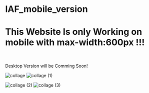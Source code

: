 # IAF_mobile_version

<h1>This Website Is only Working on mobile with max-width:600px !!!</h1><br>
<p>Desktop Version will be Comming Soon!</p>

![collage](https://user-images.githubusercontent.com/60534304/120674424-b3385100-c4b1-11eb-8619-c3e68941a22d.png)
![collage (1)](https://user-images.githubusercontent.com/60534304/120674251-8be18400-c4b1-11eb-8344-c1e687394e1f.png)

![collage (2)](https://user-images.githubusercontent.com/60534304/120674300-96038280-c4b1-11eb-8442-7a43be5176af.png)
![collage (3)](https://user-images.githubusercontent.com/60534304/120674327-9c91fa00-c4b1-11eb-9825-79c10ee53280.png)


